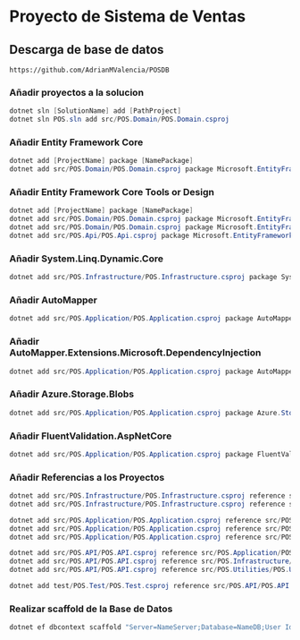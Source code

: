 # Proyecto de Sistema de Ventas

## Descarga de base de datos

```
https://github.com/AdrianMValencia/POSDB
```

### Añadir proyectos a la solucion

```C#
dotnet sln [SolutionName] add [PathProject]
dotnet sln POS.sln add src/POS.Domain/POS.Domain.csproj
```

### Añadir Entity Framework Core

```C#
dotnet add [ProjectName] package [NamePackage]
dotnet add src/POS.Domain/POS.Domain.csproj package Microsoft.EntityFrameworkCore.SqlServer
```

### Añadir Entity Framework Core Tools or Design

```C#
dotnet add [ProjectName] package [NamePackage]
dotnet add src/POS.Domain/POS.Domain.csproj package Microsoft.EntityFrameworkCore.Tools
dotnet add src/POS.Domain/POS.Domain.csproj package Microsoft.EntityFrameworkCore.Design
dotnet add src/POS.Api/POS.Api.csproj package Microsoft.EntityFrameworkCore.Design
```

### Añadir System.Linq.Dynamic.Core

```C#
dotnet add src/POS.Infrastructure/POS.Infrastructure.csproj package System.Linq.Dynamic.Core
```

### Añadir AutoMapper

```C#
dotnet add src/POS.Application/POS.Application.csproj package AutoMapper
```

### Añadir AutoMapper.Extensions.Microsoft.DependencyInjection

```C#
dotnet add src/POS.Application/POS.Application.csproj package AutoMapper.Extensions.Microsoft.DependencyInjection
```

### Añadir Azure.Storage.Blobs

```C#
dotnet add src/POS.Application/POS.Application.csproj package Azure.Storage.Blobs
```

### Añadir FluentValidation.AspNetCore

```C#
dotnet add src/POS.Application/POS.Application.csproj package FluentValidation.AspNetCore
```

### Añadir Referencias a los Proyectos

```C#
dotnet add src/POS.Infrastructure/POS.Infrastructure.csproj reference src/POS.Domain/POS.Domain.csproj
dotnet add src/POS.Infrastructure/POS.Infrastructure.csproj reference src/POS.Utilities/POS.Utilities.csproj

dotnet add src/POS.Application/POS.Application.csproj reference src/POS.Domain/POS.Domain.csproj
dotnet add src/POS.Application/POS.Application.csproj reference src/POS.Infrastructure/POS.Infrastructure.csproj
dotnet add src/POS.Application/POS.Application.csproj reference src/POS.Utilities/POS.Utilities.csproj

dotnet add src/POS.API/POS.API.csproj reference src/POS.Application/POS.Application.csproj
dotnet add src/POS.API/POS.API.csproj reference src/POS.Infrastructure/POS.Infrastructure.csproj
dotnet add src/POS.API/POS.API.csproj reference src/POS.Utilities/POS.Utilities.csproj

dotnet add test/POS.Test/POS.Test.csproj reference src/POS.API/POS.API.csproj
```

### Realizar scaffold de la Base de Datos

```C#
dotnet ef dbcontext scaffold "Server=NameServer;Database=NameDB;User Id=User;Password=Password;TrustServerCertificate=true" Microsoft.EntityFrameworkCore.SqlServer -o Entities
```